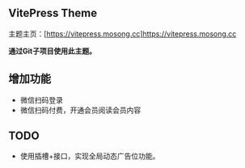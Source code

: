 ## VitePress Theme

主题主页：[https://vitepress.mosong.cc]https://vitepress.mosong.cc

**通过Git子项目使用此主题。**

## 增加功能

- 微信扫码登录
- 微信扫码付费，开通会员阅读会员内容



## TODO

- 使用插槽+接口，实现全局动态广告位功能。

